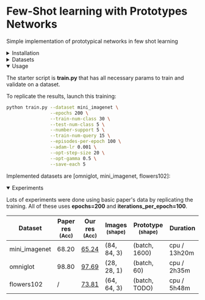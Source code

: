 # Few-Shot learning with Prototypes Networks
Simple implementation of prototypical networks in few shot learning

<details>
<summary>Installation</summary>

Create a conda/virtualenv with all necessary packages:

### Conda

`conda create --name fs-learn --file ./requirements.txt`

`conda activate fs-learn`

### Venv

`python -m pip install virtualenv`

`virtualenv venv-fs-learn`

`source venv/bin/activate`

`python -m pip install ./requirements.txt`

</details>

<details>
<summary>Datasets</summary>

We used 3 main classification datasets:
- **mini_imagenet**: a collection of 100 real-world objects classes as rgb images.
  - total: 60,000
  - splits: 64 train, 16 val, 20 test (according to Vinyals et al)
  - Used in paper
- **omniglot**: a collection of 1623 classes of handwritted characters. Each image is then rotated 3 more times by 90 degrees.
  - total: 32460 real, plus 4 rotations per image
  - splits: 1032 train, 172 val, 464 test (according to Vinyals et al)
  - Used in paper
- **flowers102**: a collection of 102 real-world flowers classes as rgb images.
  - total: 32460 real, plus 4 rotations per image
  - splits: 64 train, 16 val, 22 test (random seed for splits)
  - **NOT** Used in paper
</details>

<details open>
<summary>Usage</summary>

The starter script is **train.py** that has all necessary params to train and validate on a dataset.

To replicate the results, launch this training:

```bash
python train.py --dataset mini_imagenet \
                --epochs 200 \
                --train-num-class 30 \
                --test-num-class 5 \
                --number-support 5 \
                --train-num-query 15 \
                --episodes-per-epoch 100 \
                --adam-lr 0.001 \
                --opt-step-size 20 \
                --opt-gamma 0.5 \
                --save-each 5
```

Implemented datasets are [omniglot, mini_imagenet, flowers102]:

</details>

<details open>
<summary>Experiments</summary>

Lots of experiments were done using basic paper's data by replicating the training.
All of these uses **epochs=200** and **iterations_per_epoch=100**.

| Dataset       | Paper res<br><sup>(Acc) | Our res<br><sup>(Acc)                                                                                                  | Images<br><sup>(shape) | Prototype<br><sup>(shape) | Duration     |
|---------------|-------------------------|------------------------------------------------------------------------------------------------------------------------|------------------------|---------------------------|--------------|
| mini_imagenet | 68.20                   | [65.24](https://github.com/fabian57fabian/fewshot-learning-prototypical-networks/results/mini_imagenet/train_5way.png) | (84, 84, 3)            | (batch, 1600)             | cpu / 13h20m |
| omniglot      | 98.80                   | [97.69](https://github.com/fabian57fabian/fewshot-learning-prototypical-networks/results/omniglot/train_5way.png)       | (28, 28, 1)            | (batch, 60)               | cpu / 2h35m  |
| flowers102    | /                       | [73.81](https://github.com/fabian57fabian/fewshot-learning-prototypical-networks/results/flowers102/training_.png)     | (64, 64, 3)            | (batch, TODO)             | cpu / 5h48m  |

</details>